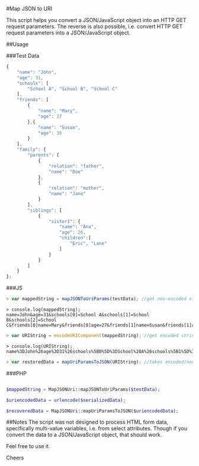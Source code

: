 #Map JSON to URI
 
This script helps you convert  a JSON/JavaScript object into an HTTP GET request parameters. The reverse is also possible, i.e. convert HTTP GET request parameters into a JSON/JavaScript object.


##Usage

###Test Data
```JavaScript
{
    "name": "John",
    "age": 31,
    "schools": [
        "School A", "School B", "School C"
    ],
    "friends": [
        {
            "name": "Mary",
            "age": 27
        },{
            "name": "Susan",
            "age": 35
        }
    ],
    "family": {
        "parents": [
            {
                "relation": "father",
                "name": "Doe"
            },
            {
                "relation": "mother",
                "name": "Jane"
            }
        ],
        "siblings": [
            {
                "sister1": {
                    "name": "Ana",
                    "age": 26,
                    "children":[
                        "Eric", "Lane"
                    ]
                }
            }
        ]
    }
};
```

###JS
```JavaScript
> var mappedString = mapJSONToUriParams(testData); //get non-encoded string
```

```URL
> console.log(mappedString);
name=John&age=31&schools[0]=School A&schools[1]=School B&schools[2]=School C&friends[0]name=Mary&friends[0]age=27&friends[1]name=Susan&friends[1]age=35&family:parents[0]relation=father&family:parents[0]name=Doe&family:parents[1]relation=mother&family:parents[1]name=Jane&family:siblings[0]sister1:name=Ana&family:siblings[0]sister1:age=26&family:siblings[0]sister1:children[0]=Eric&family:siblings[0]sister1:children[1]=Lane 
```

```JavaScript
> var URIString = encodeURIComponent(mappedString); //get encoded string
```

```URL
> console.log(URIString);
name%3DJohn%26age%3D31%26schools%5B0%5D%3DSchool%20A%26schools%5B1%5D%3DSchool%20B%26schools%5B2%5D%3DSchool%20C%26friends%5B0%5Dname%3DMary%26friends%5B0%5Dage%3D27%26friends%5B1%5Dname%3DSusan%26friends%5B1%5Dage%3D35%26family%3Aparents%5B0%5Drelation%3Dfather%26family%3Aparents%5B0%5Dname%3DDoe%26family%3Aparents%5B1%5Drelation%3Dmother%26family%3Aparents%5B1%5Dname%3DJane%26family%3Asiblings%5B0%5Dsister1%3Aname%3DAna%26family%3Asiblings%5B0%5Dsister1%3Aage%3D26%26family%3Asiblings%5B0%5Dsister1%3Achildren%5B0%5D%3DEric%26family%3Asiblings%5B0%5Dsister1%3Achildren%5B1%5D%3DLane
```

```JavaScript
> var restoredData = mapUriParamsToJSON(URIString); //takes encoded/non-encoded string
```

###PHP
```php

$mappedString = MapJSONUri::mapJSONToUriParams($testData);

$uriencodedData = urlencode($serializedData);

$recoveredData = MapJSONUri::mapUriParamsToJSON($uriencodedData);

```


##Notes
The script was not designed to process HTML form data, specifically multi-value variables, i.e. from select attributes. Though if you convert the data to a JSON/JavaScript object, that should work.

 
Feel free to use it.

Cheers
